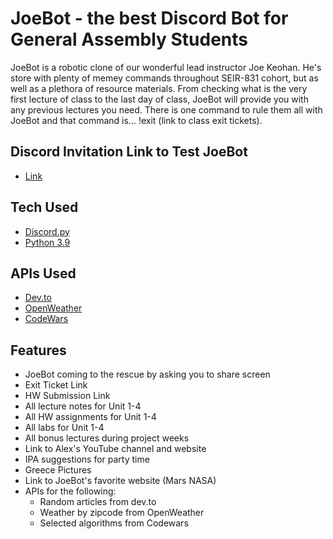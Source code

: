 # JoeBot - the best Discord Bot for General Assembly Students

JoeBot is a robotic clone of our wonderful lead instructor Joe Keohan. He's store with plenty of memey commands throughout SEIR-831 cohort, but as well as a plethora of resource materials. From checking what is the very first lecture of class to the last day of class, JoeBot will provide you with any previous lectures you need. There is one command to rule them all with JoeBot and that command is... !exit (link to class exit tickets).

## Discord Invitation Link to Test JoeBot

- [Link](https://discord.gg/9uvvxV5HKD)

## Tech Used

- [Discord.py](https://discordpy.readthedocs.io/en/latest/index.html)
- [Python 3.9](https://www.python.org/)

## APIs Used

- [Dev.to](https://docs.dev.to/api/#operation/getArticles)
- [OpenWeather](https://openweathermap.org/current)
- [CodeWars](https://dev.codewars.com/)

## Features

- JoeBot coming to the rescue by asking you to share screen
- Exit Ticket Link
- HW Submission Link
- All lecture notes for Unit 1-4
- All HW assignments for Unit 1-4
- All labs for Unit 1-4
- All bonus lectures during project weeks
- Link to Alex's YouTube channel and website
- IPA suggestions for party time
- Greece Pictures
- Link to JoeBot's favorite website (Mars NASA)
- APIs for the following:
    - Random articles from dev.to
    - Weather by zipcode from OpenWeather
    - Selected algorithms from Codewars